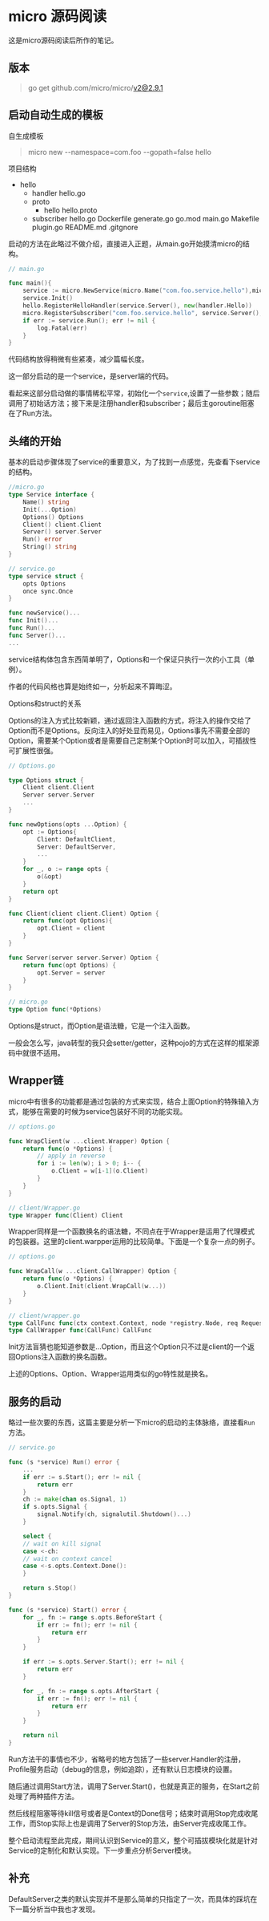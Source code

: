 # micro 源码阅读

这是micro源码阅读后所作的笔记。

## 版本

>go get github.com/micro/micro/v2@2.9.1

## 启动自动生成的模板

自生成模板

>micro new --namespace=com.foo --gopath=false hello

项目结构

- hello
  - handler
    hello.go
  - proto
    - hello
      hello.proto
  - subscriber
    hello.go
  Dockerfile
  generate.go
  go.mod
  main.go
  Makefile
  plugin.go
  README.md
  .gitgnore

启动的方法在此略过不做介绍，直接进入正题，从main.go开始摸清micro的结构。


```go
// main.go

func main(){
    service := micro.NewService(micro.Name("com.foo.service.hello"),micro.Version("latest"),)
    service.Init()
    hello.RegisterHelloHandler(service.Server(), new(handler.Hello))
    micro.RegisterSubscriber("com.foo.service.hello", service.Server(), new(subscriber.Hello))
    if err := service.Run(); err != nil {
		log.Fatal(err)
	}
}
```

代码结构放得稍微有些紧凑，减少篇幅长度。

这一部分启动的是一个service，是server端的代码。

看起来这部分启动做的事情稀松平常，初始化一个`service`,设置了一些参数；随后调用了初始话方法；接下来是注册handler和subscriber；最后主goroutine阻塞在了Run方法。

## 头绪的开始
基本的启动步骤体现了service的重要意义，为了找到一点感觉，先查看下service的结构。

```go
//micro.go
type Service interface {
	Name() string
	Init(...Option)
	Options() Options
	Client() client.Client
	Server() server.Server
	Run() error
	String() string
}

// service.go
type service struct {
    opts Options
    once sync.Once
}

func newService()...
func Init()...
func Run()...
func Server()...
...
```

service结构体包含东西简单明了，Options和一个保证只执行一次的小工具（单例）。

作者的代码风格也算是始终如一，分析起来不算晦涩。

Options和struct的关系

Options的注入方式比较新颖，通过返回注入函数的方式，将注入的操作交给了Option而不是Options。反向注入的好处显而易见，Options事先不需要全部的Option，需要某个Option或者是需要自己定制某个Option时可以加入，可插拔性可扩展性很强。

```go
// Options.go

type Options struct {
    Client client.Client
    Server server.Server
    ...
}

func newOptions(opts ...Option) {
    opt := Options{
        Client: DefaultClient,
        Server: DefaultServer,
        ...
    }
    for _, o := range opts {
        o(&opt)
    }
    return opt
}

func Client(client client.Client) Option {
    return func(opt Options){
        opt.Client = client
    }
}

func Server(server server.Server) Option {
    return func(opt Options) {
        opt.Server = server
    }
}

// micro.go
type Option func(*Options)
```

Options是struct，而Option是语法糖，它是一个注入函数。

一般会怎么写，java转型的我只会setter/getter，这种pojo的方式在这样的框架源码中就很不适用。

## Wrapper链

micro中有很多的功能都是通过包装的方式来实现，结合上面Option的特殊输入方式，能够在需要的时候为service包装好不同的功能实现。

```go
// options.go

func WrapClient(w ...client.Wrapper) Option {
	return func(o *Options) {
		// apply in reverse
		for i := len(w); i > 0; i-- {
			o.Client = w[i-1](o.Client)
		}
	}
}

// client/Wrapper.go
type Wrapper func(Client) Client
```

Wrapper同样是一个函数换名的语法糖，不同点在于Wrapper是运用了代理模式的包装器。这里的client.warpper运用的比较简单。下面是一个复杂一点的例子。

```go
// options.go

func WrapCall(w ...client.CallWrapper) Option {
	return func(o *Options) {
		o.Client.Init(client.WrapCall(w...))
	}
}

// client/wrapper.go
type CallFunc func(ctx context.Context, node *registry.Node, req Request, rsp interface{}, opts CallOptions) error
type CallWrapper func(CallFunc) CallFunc

```

Init方法盲猜也能知道参数是...Option，而且这个Option只不过是client的一个返回Options注入函数的换名函数。



上述的Options、Option、Wrapper运用类似的go特性就是换名。

## 服务的启动

略过一些次要的东西，这篇主要是分析一下micro的启动的主体脉络，直接看`Run`方法。

```go
// service.go

func (s *service) Run() error {
    ...
    if err := s.Start(); err != nil {
		return err
    }
    ch := make(chan os.Signal, 1)
	if s.opts.Signal {
		signal.Notify(ch, signalutil.Shutdown()...)
	}

	select {
	// wait on kill signal
	case <-ch:
	// wait on context cancel
	case <-s.opts.Context.Done():
	}

	return s.Stop()
}

func (s *service) Start() error {
	for _, fn := range s.opts.BeforeStart {
		if err := fn(); err != nil {
			return err
		}
	}

	if err := s.opts.Server.Start(); err != nil {
		return err
	}

	for _, fn := range s.opts.AfterStart {
		if err := fn(); err != nil {
			return err
		}
	}

	return nil
}
```

Run方法干的事情也不少，省略号的地方包括了一些server.Handler的注册，Profile服务启动（debug的信息，例如追踪），还有默认日志模块的设置。  

随后通过调用Start方法，调用了Server.Start()，也就是真正的服务，在Start之前处理了两种插件方法。

然后线程阻塞等待kill信号或者是Context的Done信号；结束时调用Stop完成收尾工作，而Stop实际上也是调用了Server的Stop方法，由Server完成收尾工作。

整个启动流程至此完成，期间认识到Service的意义，整个可插拔模块化就是针对Service的定制化和默认实现。下一步重点分析Server模块。

## 补充

DefaultServer之类的默认实现并不是那么简单的只指定了一次，而具体的踩坑在下一篇分析当中我也才发现。
